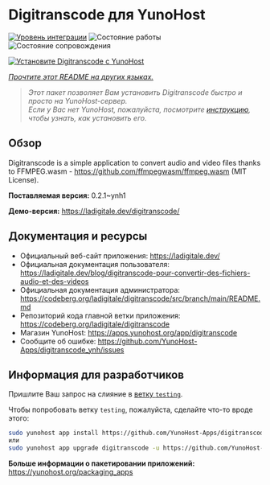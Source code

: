<!--
Важно: этот README был автоматически сгенерирован <https://github.com/YunoHost/apps/tree/master/tools/readme_generator>
Он НЕ ДОЛЖЕН редактироваться вручную.
-->

# Digitranscode для YunoHost

[![Уровень интеграции](https://apps.yunohost.org/badge/integration/digitranscode)](https://ci-apps.yunohost.org/ci/apps/digitranscode/)
![Состояние работы](https://apps.yunohost.org/badge/state/digitranscode)
![Состояние сопровождения](https://apps.yunohost.org/badge/maintained/digitranscode)

[![Установите Digitranscode с YunoHost](https://install-app.yunohost.org/install-with-yunohost.svg)](https://install-app.yunohost.org/?app=digitranscode)

*[Прочтите этот README на других языках.](./ALL_README.md)*

> *Этот пакет позволяет Вам установить Digitranscode быстро и просто на YunoHost-сервер.*  
> *Если у Вас нет YunoHost, пожалуйста, посмотрите [инструкцию](https://yunohost.org/install), чтобы узнать, как установить его.*

## Обзор

Digitranscode is a simple application to convert audio and video files thanks to FFMPEG.wasm - https://github.com/ffmpegwasm/ffmpeg.wasm (MIT License).


**Поставляемая версия:** 0.2.1~ynh1

**Демо-версия:** <https://ladigitale.dev/digitranscode/>
## Документация и ресурсы

- Официальный веб-сайт приложения: <https://ladigitale.dev/>
- Официальная документация пользователя: <https://ladigitale.dev/blog/digitranscode-pour-convertir-des-fichiers-audio-et-des-videos>
- Официальная документация администратора: <https://codeberg.org/ladigitale/digitranscode/src/branch/main/README.md>
- Репозиторий кода главной ветки приложения: <https://codeberg.org/ladigitale/digitranscode>
- Магазин YunoHost: <https://apps.yunohost.org/app/digitranscode>
- Сообщите об ошибке: <https://github.com/YunoHost-Apps/digitranscode_ynh/issues>

## Информация для разработчиков

Пришлите Ваш запрос на слияние в [ветку `testing`](https://github.com/YunoHost-Apps/digitranscode_ynh/tree/testing).

Чтобы попробовать ветку `testing`, пожалуйста, сделайте что-то вроде этого:

```bash
sudo yunohost app install https://github.com/YunoHost-Apps/digitranscode_ynh/tree/testing --debug
или
sudo yunohost app upgrade digitranscode -u https://github.com/YunoHost-Apps/digitranscode_ynh/tree/testing --debug
```

**Больше информации о пакетировании приложений:** <https://yunohost.org/packaging_apps>
